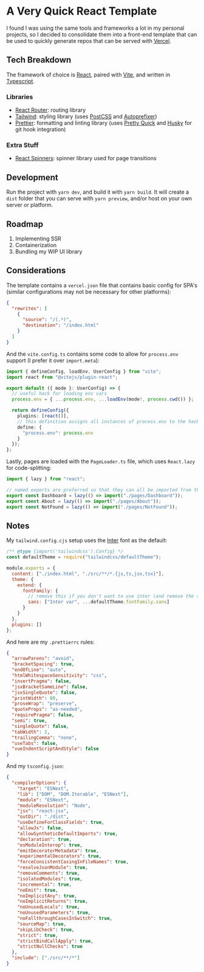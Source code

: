 # A Very Quick React Template

I found I was using the same tools and frameworks a lot in my personal projects, so I decided to consolidate them into a front-end template that can be used to quickly generate repos that can be served with [Vercel](https://vercel.com).

## Tech Breakdown

The framework of choice is [React](https://reactjs.org), paired with [Vite](https://vitejs.dev), and written in [Typescript](https://www.typescriptlang.org).

### Libraries

- [React Router](https://reactrouter.com/en/main): routing library
- [Tailwind](https://tailwindcss.com): styling library (uses [PostCSS](https://postcss.org) and [Autoprefixer](https://github.com/postcss/autoprefixer))
- [Prettier](https://prettier.io): formatting and linting library (uses [Pretty Quick](https://github.com/azz/pretty-quick) and [Husky](https://typicode.github.io/husky/#/) for git hook integration)

### Extra Stuff

- [React Spinners](https://www.davidhu.io/react-spinners): spinner library used for page transitions

## Development

Run the project with `yarn dev`, and build it with `yarn build`. It will create a `dist` folder that you can serve with `yarn preview`, and/or host on your own server or platform.

## Roadmap

1. Implementing SSR
2. Containerization
3. Bundling my WIP UI library

## Considerations

The template contains a `vercel.json` file that contains basic config for SPA's (similar configurations may not be necessary for other platforms):

```json
{
  "rewrites": [
    {
      "source": "/(.*)",
      "destination": "/index.html"
    }
  ]
}
```

And the `vite.config.ts` contains some code to allow for `process.env` support (I prefer it over `import.meta`):

```typescript
import { defineConfig, loadEnv, UserConfig } from "vite";
import react from "@vitejs/plugin-react";

export default ({ mode }: UserConfig) => {
  // useful hack for loading env vars
  process.env = { ...process.env, ...loadEnv(mode!, process.cwd()) };

  return defineConfig({
    plugins: [react()],
    // this definition assigns all instances of process.env to the hack replacement declared above
    define: {
      "process.env": process.env
    }
  });
};
```

Lastly, pages are loaded with the `PageLoader.ts` file, which uses `React.lazy` for code-splitting:

```ts
import { lazy } from "react";

// named exports are preferred so that they can all be imported from the same file
export const Dashboard = lazy(() => import("./pages/Dashboard"));
export const About = lazy(() => import("./pages/About"));
export const NotFound = lazy(() => import("./pages/NotFound"));
```

## Notes

My `tailwind.config.cjs` setup uses the [Inter](https://tailwindui.com/documentation) font as the default:

```js
/** @type {import('tailwindcss').Config} */
const defaultTheme = require("tailwindcss/defaultTheme");

module.exports = {
  content: ["./index.html", "./src/**/*.{js,ts,jsx,tsx}"],
  theme: {
    extend: {
      fontFamily: {
        // remove this if you don't want to use inter (and remove the stylesheet link in index.html)
        sans: ["Inter var", ...defaultTheme.fontFamily.sans]
      }
    }
  },
  plugins: []
};
```

And here are my `.prettierrc` rules:

```json
{
  "arrowParens": "avoid",
  "bracketSpacing": true,
  "endOfLine": "auto",
  "htmlWhitespaceSensitivity": "css",
  "insertPragma": false,
  "jsxBracketSameLine": false,
  "jsxSingleQuote": false,
  "printWidth": 80,
  "proseWrap": "preserve",
  "quoteProps": "as-needed",
  "requirePragma": false,
  "semi": true,
  "singleQuote": false,
  "tabWidth": 2,
  "trailingComma": "none",
  "useTabs": false,
  "vueIndentScriptAndStyle": false
}
```

And my `tsconfig.json`:

```json
{
  "compilerOptions": {
    "target": "ESNext",
    "lib": ["DOM", "DOM.Iterable", "ESNext"],
    "module": "ESNext",
    "moduleResolution": "Node",
    "jsx": "react-jsx",
    "outDir": "./dist",
    "useDefineForClassFields": true,
    "allowJs": false,
    "allowSyntheticDefaultImports": true,
    "declaration": true,
    "esModuleInterop": true,
    "emitDecoratorMetadata": true,
    "experimentalDecorators": true,
    "forceConsistentCasingInFileNames": true,
    "resolveJsonModule": true,
    "removeComments": true,
    "isolatedModules": true,
    "incremental": true,
    "noEmit": true,
    "noImplicitAny": true,
    "noImplicitReturns": true,
    "noUnusedLocals": true,
    "noUnusedParameters": true,
    "noFallthroughCasesInSwitch": true,
    "sourceMap": true,
    "skipLibCheck": true,
    "strict": true,
    "strictBindCallApply": true,
    "strictNullChecks": true
  },
  "include": ["./src/**/*"]
}
```
